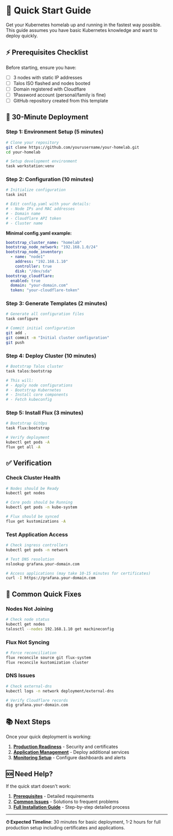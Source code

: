 # 🚀 Quick Start Guide

Get your Kubernetes homelab up and running in the fastest way possible. This guide assumes you have basic Kubernetes knowledge and want to deploy quickly.

## ⚡ Prerequisites Checklist

Before starting, ensure you have:

- [ ] 3 nodes with static IP addresses
- [ ] Talos ISO flashed and nodes booted
- [ ] Domain registered with Cloudflare
- [ ] 1Password account (personal/family is fine)
- [ ] GitHub repository created from this template

## 🎯 30-Minute Deployment

### Step 1: Environment Setup (5 minutes)

```bash
# Clone your repository
git clone https://github.com/yourusername/your-homelab.git
cd your-homelab

# Setup development environment
task workstation:venv
```

### Step 2: Configuration (10 minutes)

```bash
# Initialize configuration
task init

# Edit config.yaml with your details:
# - Node IPs and MAC addresses
# - Domain name
# - Cloudflare API token
# - Cluster name
```

**Minimal config.yaml example:**

```yaml
bootstrap_cluster_name: "homelab"
bootstrap_node_network: "192.168.1.0/24"
bootstrap_node_inventory:
  - name: "node1"
    address: "192.168.1.10"
    controller: true
    disk: "/dev/sda"
bootstrap_cloudflare:
  enabled: true
  domain: "your-domain.com"
  token: "your-cloudflare-token"
```

### Step 3: Generate Templates (2 minutes)

```bash
# Generate all configuration files
task configure

# Commit initial configuration
git add .
git commit -m "Initial cluster configuration"
git push
```

### Step 4: Deploy Cluster (10 minutes)

```bash
# Bootstrap Talos cluster
task talos:bootstrap

# This will:
# - Apply node configurations
# - Bootstrap Kubernetes
# - Install core components
# - Fetch kubeconfig
```

### Step 5: Install Flux (3 minutes)

```bash
# Bootstrap GitOps
task flux:bootstrap

# Verify deployment
kubectl get pods -A
flux get all -A
```

## ✅ Verification

### Check Cluster Health

```bash
# Nodes should be Ready
kubectl get nodes

# Core pods should be Running
kubectl get pods -n kube-system

# Flux should be synced
flux get kustomizations -A
```

### Test Application Access

```bash
# Check ingress controllers
kubectl get pods -n network

# Test DNS resolution
nslookup grafana.your-domain.com

# Access applications (may take 10-15 minutes for certificates)
curl -I https://grafana.your-domain.com
```

## 🔧 Common Quick Fixes

### Nodes Not Joining

```bash
# Check node status
kubectl get nodes
talosctl --nodes 192.168.1.10 get machineconfig
```

### Flux Not Syncing

```bash
# Force reconciliation
flux reconcile source git flux-system
flux reconcile kustomization cluster
```

### DNS Issues

```bash
# Check external-dns
kubectl logs -n network deployment/external-dns

# Verify Cloudflare records
dig grafana.your-domain.com
```

## 📚 Next Steps

Once your quick deployment is working:

1. **[Production Readiness](./production-readiness.md)** - Security and certificates
2. **[Application Management](../operations/application-management.md)** - Deploy additional services
3. **[Monitoring Setup](../operations/monitoring.md)** - Configure dashboards and alerts

## 🆘 Need Help?

If the quick start doesn't work:

1. **[Prerequisites](./prerequisites.md)** - Detailed requirements
2. **[Common Issues](../troubleshooting/common-issues.md)** - Solutions to frequent problems
3. **[Full Installation Guide](./cluster-deployment.md)** - Step-by-step detailed process

---

**⏱ Expected Timeline**: 30 minutes for basic deployment, 1-2 hours for full production setup including certificates and applications.
